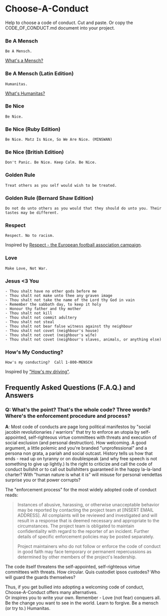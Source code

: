 
# Choose-A-Conduct


Help to choose a code of conduct.  Cut and paste. Or copy the CODE_OF_CONDUCT.md document into your project.




### Be A Mensch

```
Be A Mensch. 
```

[What's a Mensch?](https://en.wikipedia.org/wiki/Mensch)



### Be A Mensch (Latin Edition)

```
Humanitas.
```

[What's Humanitas?](https://en.wikipedia.org/wiki/Humanitas)



### Be Nice

```
Be Nice. 
```



### Be Nice (Ruby Edition)

```
Be Nice. Matz Is Nice, So We Are Nice. (MINSWAN)
```



### Be Nice (British Edition)

```
Don't Panic. Be Nice. Keep Calm. Be Nice.
```


### Golden Rule

```
Treat others as you self would wish to be treated. 
```

### Golden Rule (Bernard Shaw Edition)

```
Do not do unto others as you would that they should do unto you. Their tastes may be different.
```


### Respect

```
Respect. No to racism.
```

Inspired by [Respect - the European football association campaign](https://en.wikipedia.org/wiki/Respect_(UEFA_campaign)).


### Love

```
Make Love, Not War.
```



### Jesus <3 You

```
- Thou shalt have no other gods before me	
- Thou shalt not make unto thee any graven image
- Thou shalt not take the name of the Lord thy God in vain
- Remember the sabbath day, to keep it holy
- Honour thy father and thy mother
- Thou shalt not kill
- Thou shalt not commit adultery
- Thou shalt not steal
- Thou shalt not bear false witness against thy neighbour
- Thou shalt not covet (neighbour's house)
- Thou shalt not covet (neighbour's wife)
- Thou shalt not covet (neighbour's slaves, animals, or anything else)
```



### How's My Conducting? 

```
How's my conducting?  Call 1-800-MENSCH
```

Inspired by ["How's my driving"](https://en.wikipedia.org/wiki/%22How%27s_my_driving%3F%22_sign).





## Frequently Asked Questions (F.A.Q.) and Answers

### Q: What's the point? That's the whole code? Three words? Where's the enforcement procedure and process? 

**A**: Most code of conducts are page long political manifestos
by "social jacobin revolutionaries / warriors"
that try to enforce an utopia by self-appointed, self-righteous virtue committees 
with threats and execution 
of social exclusion (and personal destruction). How welcoming. A good argument, a little polemic and you're branded "unprofessional" 
and a persona non grata, a pariah and social outcast.
History tells us how that ends - read up on tyranny or on doublespeak 
(and why free speech is not something to give up lightly.) 
Is the right to criticize and call the code of conduct bullshit or to call out bullshitters guaranteed in the happy la-la-land charter? 
With "human nature is what it is" will misuse for personal vendettas surprise you or that power corrupts?

The "enforcement process" for the most widely adopted code of conduct reads:

> Instances of abusive, harassing, or otherwise unacceptable behavior may be
> reported by contacting the project team at [INSERT EMAIL ADDRESS]. All
> complaints will be reviewed and investigated and will result in a response that
> is deemed necessary and appropriate to the circumstances. The project team is
> obligated to maintain confidentiality with regard to the reporter of an incident.
> Further details of specific enforcement policies may be posted separately.
>
> Project maintainers who do not follow or enforce the code of conduct in good
> faith may face temporary or permanent repercussions as determined by other
> members of the project's leadership.

The code itself threatens the self-appointed, self-righteous virtue committees 
with threats. How circular. Quis custodiet ipsos custodes? Who will guard the guards themselves?



Thus, if you get bullied into adopting a welcoming code of conduct, Choose-A-Conduct offers many alternatives.  
Or inspires you to write your own. 
Remember - Love (not fear) conquers all.
Be the change you want to see in the world. Learn to forgive. Be a mensch (or try to.) Humanitas.
